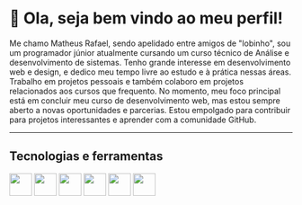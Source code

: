<h1>👋 Ola, seja bem vindo ao meu perfil!</h1>

<p>Me chamo Matheus Rafael, sendo apelidado entre amigos de "lobinho", sou um programador júnior atualmente cursando um curso técnico de Análise e desenvolvimento de sistemas. Tenho grande interesse em desenvolvimento web e design, e dedico meu tempo livre ao estudo e à prática nessas áreas. Trabalho em projetos pessoais e também colaboro em projetos relacionados aos cursos que frequento. No momento, meu foco principal está em concluir meu curso de desenvolvimento web, mas estou sempre aberto a novas oportunidades e parcerias. Estou empolgado para contribuir para projetos interessantes e aprender com a comunidade GitHub.</p>

<hr style="height: 1px;"/>

<h2>Tecnologias e ferramentas </h2>

<!-- HTML 5 svg -->
<img style="width: 40px; height: 40px;" src="https://cdn.jsdelivr.net/gh/devicons/devicon/icons/html5/html5-original.svg" />         

<!-- CSS 3 svg -->
<img style="width: 40px; height: 40px;" src="https://cdn.jsdelivr.net/gh/devicons/devicon/icons/css3/css3-original.svg" />         
          
<!-- BOOTSTRAP 5 svg -->
<img style="width: 40px; height: 40px;" src="https://cdn.jsdelivr.net/gh/devicons/devicon/icons/bootstrap/bootstrap-original.svg" />
                   
<!-- GIT svg -->
<img style="width: 40px; height: 40px;" src="https://cdn.jsdelivr.net/gh/devicons/devicon/icons/git/git-original.svg" />
             
<!-- FIGMA svg -->
<img style="width: 40px; height: 40px;" src="https://cdn.jsdelivr.net/gh/devicons/devicon/icons/figma/figma-original.svg" />
          
<!-- CANVA svg -->
<img style="width: 40px; height: 40px;" src="https://cdn.jsdelivr.net/gh/devicons/devicon/icons/canva/canva-original.svg" />
           